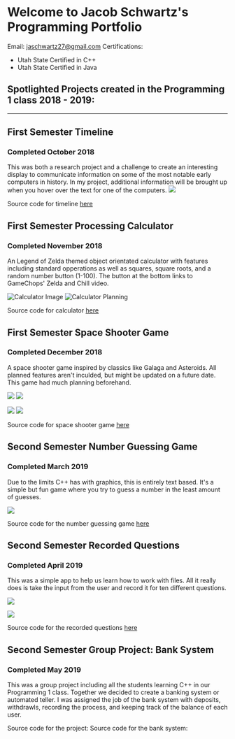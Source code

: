 # Welcome to Jacob Schwartz's Programming Portfolio
Email: jaschwartz27@gmail.com
Certifications: 
* Utah State Certified in C++
* Utah State Certified in Java

## Spotlighted Projects created in the Programming 1 class 2018 - 2019:
------
 
 ## First Semester Timeline
 ### Completed October 2018
 This was both a research project and a challenge to create an interesting display to communicate information on some of the most notable early computers in history. In my project, additional information will be brought up when you hover over the text for one of the computers.
 ![](https://github.com/Bamboo72/2019-Programming-Portfolio/blob/master/images/Timeline.png)
 
 Source code for timeline [here](https://github.com/Bamboo72/2019-Programming-Portfolio/tree/master/Term1/Timeline)
 
 ## First Semester Processing Calculator
 ### Completed November 2018
 An Legend of Zelda themed object orientated calculator with features including standard opperations as well as squares, square roots, and a random number button (1-100). The button at the bottom links to GameChops' Zelda and Chill video.
 
 ![Calculator Image](https://github.com/Bamboo72/2019ProgrammingPortfolio/blob/master/images/Calculator.png) ![Calculator Planning](https://github.com/Bamboo72/2019-Programming-Portfolio/blob/master/images/_Calculator%20Plan.png) 
 
Source code for calculator [here](https://github.com/Bamboo72/2019-Programming-Portfolio/tree/master/Term2/Calculator/Calculator)

 ## First Semester Space Shooter Game
 ### Completed December 2018
  A space shooter game inspired by classics like Galaga and Asteroids. All planned features aren't inculded, but might be updated on a future date. This game had much planning beforehand.
  
![](https://github.com/Bamboo72/2019-Programming-Portfolio/blob/master/images/SpaceGameStart.png) 
![](https://github.com/Bamboo72/2019-Programming-Portfolio/blob/master/images/SpaceGame.png)

![](https://github.com/Bamboo72/2019-Programming-Portfolio/blob/master/images/Asteroid%20Class%20Diagram.png) ![](https://github.com/Bamboo72/2019-Programming-Portfolio/blob/master/images/Spaceship%20Game.png)

 Source code for space shooter game [here](https://github.com/Bamboo72/2019-Programming-Portfolio/tree/master/Term2/SpaceGameFinalTurnInVersion)

## Second Semester Number Guessing Game
### Completed March 2019
 Due to the limits C++ has with graphics, this is entirely text based. It's a simple but fun game where you try to guess a number in the least amount of guesses.
 
  ![](https://github.com/Bamboo72/2019-Programming-Portfolio/blob/master/images/GuessingGame.png)
 
 Source code for the number guessing game [here](https://github.com/Bamboo72/2019-Programming-Portfolio/tree/master/Term3and4/GuessingGame)
 
 ## Second Semester Recorded Questions
 ### Completed April 2019
 This was a simple app to help us learn how to work with files. All it really does is take the input from the user and record it for ten different questions.
 
 ![](https://github.com/Bamboo72/2019-Programming-Portfolio/blob/master/images/Questions.png)
 
 ![](https://github.com/Bamboo72/2019-Programming-Portfolio/blob/master/images/RecordedQuestions.png)
 
 Source code for the recorded questions [here](https://github.com/Bamboo72/2019-Programming-Portfolio/tree/master/Term3and4/RandomQuestions)

 ## Second Semester Group Project: Bank System
 ### Completed May 2019
  This was a group project including all the students learning C++ in our Programming 1 class. Together we decided to create a banking system or automated teller. I was assigned the job of the bank system with deposits, withdrawls, recording the process, and keeping track of the balance of each user.
  
  Source code for the project:
  Source code for the bank system:
